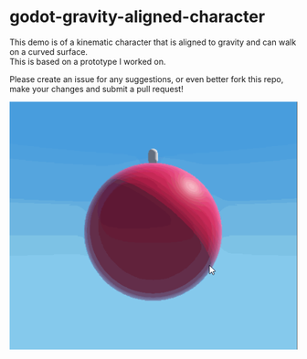 # godot-gravity-aligned-character

This demo is of a kinematic character that is aligned to gravity and can walk on a curved surface.  
This is based on a prototype I worked on.

Please create an issue for any suggestions, or even better fork this repo, make your changes and submit a pull request!

![](gravity-aligned-character.gif?raw=true)
